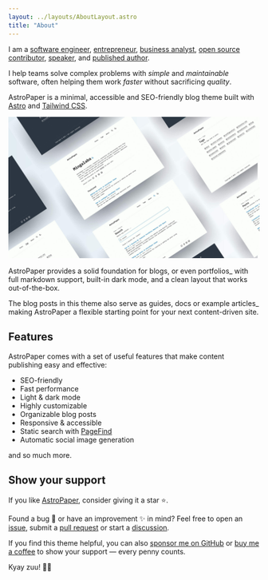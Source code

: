 ```yaml
---
layout: ../layouts/AboutLayout.astro
title: "About"
---
```


I am a [software engineer](/about/software-engineer), [entrepreneur](/about/entrepreneurship), [business analyst](/about/business-analysis), [open source contributor](/about/open-source), [speaker](/about/speaking), and [published author](/about/books).

I help teams solve complex problems with _simple_ and _maintainable_ software, often helping them work _faster_ without sacrificing _quality_.

AstroPaper is a minimal, accessible and SEO-friendly blog theme built with [Astro](https://astro.build/) and [Tailwind CSS](https://tailwindcss.com/).

![Astro Paper](public/astropaper-og.jpg)

AstroPaper provides a solid foundation for blogs, or even portfolios\_ with full markdown support, built-in dark mode, and a clean layout that works out-of-the-box.

The blog posts in this theme also serve as guides, docs or example articles\_ making AstroPaper a flexible starting point for your next content-driven site.

## Features

AstroPaper comes with a set of useful features that make content publishing easy and effective:

- SEO-friendly
- Fast performance
- Light & dark mode
- Highly customizable
- Organizable blog posts
- Responsive & accessible
- Static search with [PageFind](https://pagefind.app/)
- Automatic social image generation

and so much more.

## Show your support

If you like [AstroPaper](https://github.com/satnaing/astro-paper), consider giving it a star ⭐️.

Found a bug 🐛 or have an improvement ✨ in mind? Feel free to open an [issue](https://github.com/satnaing/astro-paper/issues), submit a [pull request](https://github.com/satnaing/astro-paper/pulls) or start a [discussion](https://github.com/satnaing/astro-paper/discussions).

If you find this theme helpful, you can also [sponsor me on GitHub](https://github.com/sponsors/satnaing) or [buy me a coffee](https://buymeacoffee.com/satnaing) to show your support — every penny counts.

Kyay zuu! 🙏🏼
